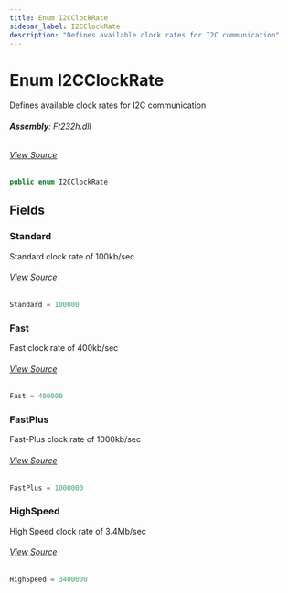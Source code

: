 ```yaml
---
title: Enum I2CClockRate
sidebar_label: I2CClockRate
description: "Defines available clock rates for I2C communication"
---
```

# Enum I2CClockRate
Defines available clock rates for I2C communication

###### **Assembly**: Ft232h.dll
###### [View Source](https://github.com/WildernessLabs/Meadow.Foundation.git/blob/develop/Source/Meadow.Foundation.Peripherals/ICs.IOExpanders.Ft232h/Driver/I2CClockRate.cs#L6)
```csharp title="Declaration"
public enum I2CClockRate
```
## Fields
### Standard
Standard clock rate of 100kb/sec
###### [View Source](https://github.com/WildernessLabs/Meadow.Foundation.git/blob/develop/Source/Meadow.Foundation.Peripherals/ICs.IOExpanders.Ft232h/Driver/I2CClockRate.cs#L11)
```csharp title="Declaration"
Standard = 100000
```
### Fast
Fast clock rate of 400kb/sec
###### [View Source](https://github.com/WildernessLabs/Meadow.Foundation.git/blob/develop/Source/Meadow.Foundation.Peripherals/ICs.IOExpanders.Ft232h/Driver/I2CClockRate.cs#L15)
```csharp title="Declaration"
Fast = 400000
```
### FastPlus
Fast-Plus clock rate of 1000kb/sec
###### [View Source](https://github.com/WildernessLabs/Meadow.Foundation.git/blob/develop/Source/Meadow.Foundation.Peripherals/ICs.IOExpanders.Ft232h/Driver/I2CClockRate.cs#L19)
```csharp title="Declaration"
FastPlus = 1000000
```
### HighSpeed
High Speed clock rate of 3.4Mb/sec
###### [View Source](https://github.com/WildernessLabs/Meadow.Foundation.git/blob/develop/Source/Meadow.Foundation.Peripherals/ICs.IOExpanders.Ft232h/Driver/I2CClockRate.cs#L23)
```csharp title="Declaration"
HighSpeed = 3400000
```
